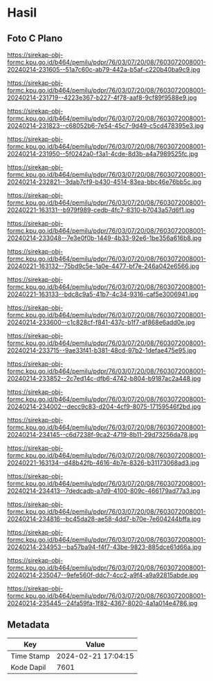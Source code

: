 # Hasil

## Foto C Plano

https://sirekap-obj-formc.kpu.go.id/b464/pemilu/pdpr/76/03/07/20/08/7603072008001-20240214-231605--51a7c60c-ab79-442a-b5af-c220b40ba9c9.jpg

https://sirekap-obj-formc.kpu.go.id/b464/pemilu/pdpr/76/03/07/20/08/7603072008001-20240214-231719--4223e367-b227-4f78-aaf8-9cf89f9588e9.jpg

https://sirekap-obj-formc.kpu.go.id/b464/pemilu/pdpr/76/03/07/20/08/7603072008001-20240214-231823--c68052b6-7e54-45c7-9d49-c5cd478395e3.jpg

https://sirekap-obj-formc.kpu.go.id/b464/pemilu/pdpr/76/03/07/20/08/7603072008001-20240214-231950--5f0242a0-f3a1-4cde-8d3b-a4a7989525fc.jpg

https://sirekap-obj-formc.kpu.go.id/b464/pemilu/pdpr/76/03/07/20/08/7603072008001-20240214-232821--3dab7cf9-b430-4514-83ea-bbc46e76bb5c.jpg

https://sirekap-obj-formc.kpu.go.id/b464/pemilu/pdpr/76/03/07/20/08/7603072008001-20240221-163131--b979f989-cedb-4fc7-8310-b7043a57d6f1.jpg

https://sirekap-obj-formc.kpu.go.id/b464/pemilu/pdpr/76/03/07/20/08/7603072008001-20240214-233048--7e3e0f0b-1449-4b33-92e6-1be356a616b8.jpg

https://sirekap-obj-formc.kpu.go.id/b464/pemilu/pdpr/76/03/07/20/08/7603072008001-20240221-163132--75bd9c5e-1a0e-4477-bf7e-246a042e6566.jpg

https://sirekap-obj-formc.kpu.go.id/b464/pemilu/pdpr/76/03/07/20/08/7603072008001-20240221-163133--bdc8c9a5-41b7-4c34-9316-caf5e3006941.jpg

https://sirekap-obj-formc.kpu.go.id/b464/pemilu/pdpr/76/03/07/20/08/7603072008001-20240214-233600--c1c828cf-f841-437c-b1f7-af868e6add0e.jpg

https://sirekap-obj-formc.kpu.go.id/b464/pemilu/pdpr/76/03/07/20/08/7603072008001-20240214-233715--9ae33f41-b381-48cd-97b2-1defae475e95.jpg

https://sirekap-obj-formc.kpu.go.id/b464/pemilu/pdpr/76/03/07/20/08/7603072008001-20240214-233852--2c7ed14c-dfb6-4742-b804-b9187ac2a448.jpg

https://sirekap-obj-formc.kpu.go.id/b464/pemilu/pdpr/76/03/07/20/08/7603072008001-20240214-234002--decc9c83-d204-4cf9-8075-17159546f2bd.jpg

https://sirekap-obj-formc.kpu.go.id/b464/pemilu/pdpr/76/03/07/20/08/7603072008001-20240214-234145--c6d7238f-9ca2-4719-8b11-29d73256da78.jpg

https://sirekap-obj-formc.kpu.go.id/b464/pemilu/pdpr/76/03/07/20/08/7603072008001-20240221-163134--d48b42fb-4616-4b7e-8326-b31173068ad3.jpg

https://sirekap-obj-formc.kpu.go.id/b464/pemilu/pdpr/76/03/07/20/08/7603072008001-20240214-234413--7dedcadb-a7d9-4100-809c-466179ad77a3.jpg

https://sirekap-obj-formc.kpu.go.id/b464/pemilu/pdpr/76/03/07/20/08/7603072008001-20240214-234816--bc45da28-ae58-4dd7-b70e-7e604244bffa.jpg

https://sirekap-obj-formc.kpu.go.id/b464/pemilu/pdpr/76/03/07/20/08/7603072008001-20240214-234953--ba57ba94-f4f7-43be-9823-885dce61d66a.jpg

https://sirekap-obj-formc.kpu.go.id/b464/pemilu/pdpr/76/03/07/20/08/7603072008001-20240214-235047--9efe560f-ddc7-4cc2-a9f4-a9a92815abde.jpg

https://sirekap-obj-formc.kpu.go.id/b464/pemilu/pdpr/76/03/07/20/08/7603072008001-20240214-235445--24fa59fa-1f82-4367-8020-4a1a014e4786.jpg


## Metadata

| Key        | Value               |
| ---------- | ------------------- |
| Time Stamp | 2024-02-21 17:04:15 |
| Kode Dapil | 7601                |



